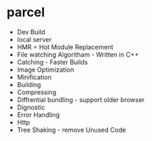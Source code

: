 # parcel
- Dev Build
- local server
- HMR = Hot Module Replacement
- File watching Algoritham - Written in C++
- Catching - Faster Builds
- Image Optimization
- Minification
- Building
- Compressing
- Diffrential bundling - support older browser
- Dignostic
- Error Handling
- Http
- Tree Shaking - remove Unused Code